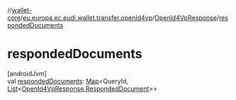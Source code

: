 //[wallet-core](../../../index.md)/[eu.europa.ec.eudi.wallet.transfer.openId4vp](../index.md)/[OpenId4VpResponse](index.md)/[respondedDocuments](responded-documents.md)

# respondedDocuments

[androidJvm]\
val [respondedDocuments](responded-documents.md): [Map](https://kotlinlang.org/api/latest/jvm/stdlib/kotlin-stdlib/kotlin.collections/-map/index.html)&lt;QueryId, [List](https://kotlinlang.org/api/latest/jvm/stdlib/kotlin-stdlib/kotlin.collections/-list/index.html)&lt;[OpenId4VpResponse.RespondedDocument](-responded-document/index.md)&gt;&gt;
